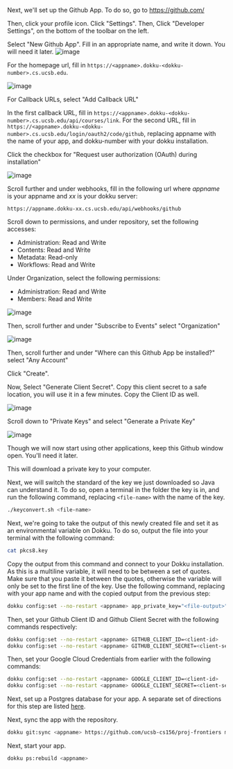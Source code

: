 Next, we'll set up the Github App. To do so, go to https://github.com/

Then, click your profile icon. Click "Settings". Then, Click "Developer Settings", on the bottom of the toolbar on the left.

Select "New Github App". Fill in an appropriate name, and write it down. You will need it later.
![image](https://github.com/user-attachments/assets/3d0fe501-318c-4907-a267-eff44f06f17a)


For the homepage url, fill in `https://<appname>.dokku-<dokku-number>.cs.ucsb.edu`.

![image](https://github.com/user-attachments/assets/c0e06e2a-2aad-4b3a-af55-46448ed571ee)



For Callback URLs, select "Add Callback URL"


In the first callback URL, fill in `https://<appname>.dokku-<dokku-number>.cs.ucsb.edu/api/courses/link`. For the second URL, fill in `https://<appname>.dokku-<dokku-number>.cs.ucsb.edu/login/oauth2/code/github`, replacing appname with the name of your app, and dokku-number with your dokku installation.



Click the checkbox for "Request user authorization (OAuth) during installation"

![image](https://github.com/user-attachments/assets/bd58b939-6c3f-481a-a7f5-a118f65acc1b)


Scroll further and under webhooks, fill in the following url where *appname* is your appname and *xx* is your dokku server:
```
https://appname.dokku-xx.cs.ucsb.edu/api/webhooks/github
```

Scroll down to permissions, and under repository, set the following accesses:
- Administration: Read and Write
- Contents: Read and Write
- Metadata: Read-only
- Workflows: Read and Write

Under Organization, select the following permissions:
- Administration: Read and Write
- Members: Read and Write


![image](https://github.com/user-attachments/assets/5ba94bdb-d4ce-4911-a80f-248e8e231a24)

Then, scroll further and under "Subscribe to Events" select "Organization"

![image](https://github.com/user-attachments/assets/65491ad0-ef2b-4542-891b-852365f2366b)


Then, scroll further and under "Where can this Github App be installed?" select "Any Account"

Click "Create".

Now, Select "Generate Client Secret". Copy this client secret to a safe location, you will use it in a few minutes. Copy the Client ID as well.

![image](https://github.com/user-attachments/assets/856cf882-b6f3-44a5-b70b-115531bb8cae)


Scroll down to "Private Keys" and select "Generate a Private Key"

![image](https://github.com/user-attachments/assets/7c2b958a-f912-4972-af63-9ff2c30339cd)


Though we will now start using other applications, keep this Github window open. You'll need it later.

This will download a private key to your computer.

Next, we will switch the standard of the key we just downloaded so Java can understand it.
To do so, open a terminal in the folder the key is in, and run the following command, replacing `<file-name>` with the name of the key.
```bash
./keyconvert.sh <file-name>
```

Next, we're going to take the output of this newly created file and set it as an environmental variable on Dokku. To do so, output the file into your terminal with the following command:
```bash
cat pkcs8.key
```

Copy the output from this command and connect to your Dokku installation. As this is a multiline variable, it will need to be between a set of quotes. Make sure that you paste it between the quotes, otherwise the variable will only be set to the first line of the key. Use the following command, replacing <appname> with your app name and <file-output> with the copied output from the previous step:
```bash
dokku config:set --no-restart <appname> app_private_key="<file-output>"
```

Then, set your Github Client ID and Github Client Secret with the following commands respectively:
```bash
dokku config:set --no-restart <appname> GITHUB_CLIENT_ID=<client-id>
dokku config:set --no-restart <appname> GITHUB_CLIENT_SECRET=<client-secret>
```

Then, set your Google Cloud Credentials from earlier with the following commands:
```bash
dokku config:set --no-restart <appname> GOOGLE_CLIENT_ID=<client-id>
dokku config:set --no-restart <appname> GOOGLE_CLIENT_SECRET=<client-secret>
```

Next, set up a Postgres database for your app. A separate set of directions for this step are listed [here](https://ucsb-cs156.github.io/topics/dokku/postgres_database.html#postgres-database---how-to-deploy-a-postgres-database).

Next, sync the app with the repository.
```bash
dokku git:sync <appname> https://github.com/ucsb-cs156/proj-frontiers main
```

Next, start your app.
```bash
dokku ps:rebuild <appname>
```
